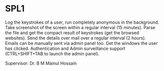 # SPL1

Log the keystrokes of a user, run completely anonymous in the background. 
Take screenshot of the screen within a regular interval (15 minutes). 
Parse the file and get the compact result of keystrokes (get the browsed websites). 
Send the details over mail over a regular interval (2 hours). 
Emails can be manually sent via admin panel too. Get the windows the user has clicked. 
Authentication and Admin surveillance support (CTRL+SHIFT+TAB to launch the admin panel).


Supervisor: Dr. B M Mainul Hossain
